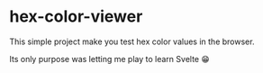 # hex-color-viewer

This simple project make you test hex color values in the browser.

Its only purpose was letting me play to learn Svelte 😁

